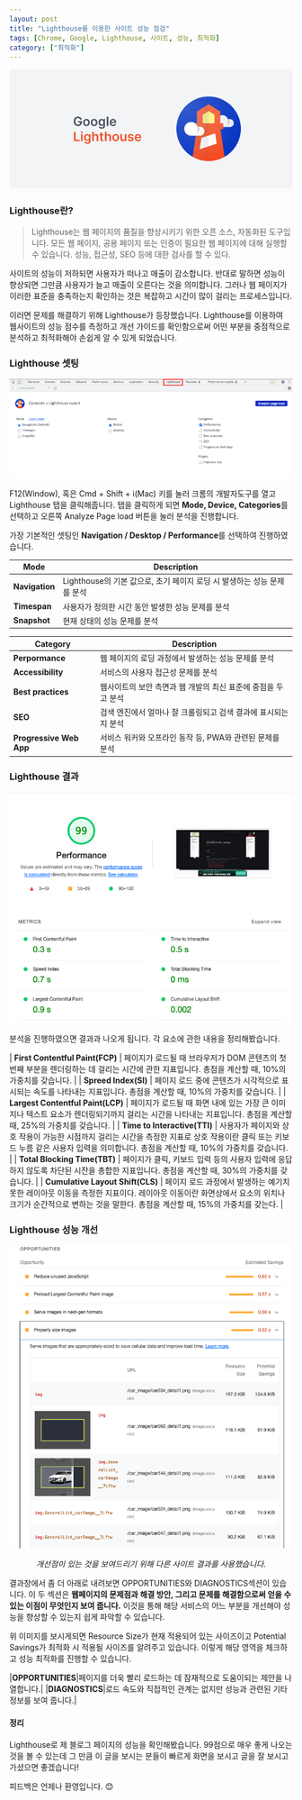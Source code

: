 ```yaml
---
layout: post
title: "Lighthouse를 이용한 사이트 성능 점검"
tags: [Chrome, Google, Lighthouse, 사이트, 성능, 최적화]
category: ["최적화"]
---
```


![Logo](../../assets/img/front/lighthouse/logo.png)

### Lighthouse란?

> Lighthouse는 웹 페이지의 품질을 향상시키기 위한 오픈 소스, 자동화된 도구입니다. 모든 웹 페이지, 공용 페이지 또는 인증이 필요한 웹 페이지에 대해 실행할 수 있습니다. 성능, 접근성, SEO 등에 대한 검사를 할 수 있다.

사이트의 성능이 저하되면 사용자가 떠나고 매출이 감소합니다. 반대로 말하면 성능이 향상되면 그만큼 사용자가 늘고 매출이 오른다는 것을 의미합니다. 그러나 웹 페이지가 이러한 표준을 충족하는지 확인하는 것은 복잡하고 시간이 많이 걸리는 프로세스입니다.

이러면 문제를 해결하기 위해 Lighthouse가 등장했습니다. Lighthouse를 이용하여 웹사이트의 성능 점수를 측정하고 개선 가이드를 확인함으로써 어떤 부분을 중점적으로 분석하고 최적화해야 손쉽게 알 수 있게 되었습니다.

### Lighthouse 셋팅

![Lighthouse Tab](../../assets/img/front/lighthouse/tab.png)

F12(Window), 혹은 Cmd + Shift + i(Mac) 키를 눌러 크롬의 개발자도구를 열고 Lighthouse 탭을 클릭해줍니다.
탭을 클릭하게 되면 **Mode, Device, Categories**를 선택하고 오른쪽 Analyze Page load 버튼을 눌러 분석을 진행합니다.

가장 기본적인 셋팅인 **Navigation / Desktop / Performance**를 선택하여 진행하였습니다.

| Mode           | Description                                                             |
| -------------- | ----------------------------------------------------------------------- |
| **Navigation** | Lighthouse의 기본 값으로, 초기 페이지 로딩 시 발생하는 성능 문제를 분석 |
| **Timespan**   | 사용자가 정의한 시간 동안 발생한 성능 문제를 분석                       |
| **Snapshot**   | 현재 상태의 성능 문제를 분석                                            |

| Category                | Description                                                    |
| ----------------------- | -------------------------------------------------------------- |
| **Perpormance**         | 웹 페이지의 로딩 과정에서 발생하는 성능 문제를 분석            |
| **Accessibility**       | 서비스의 사용자 접근성 문제를 분석                             |
| **Best practices**      | 웹사이트의 보안 측면과 웹 개발의 최신 표준에 중점을 두고 분석  |
| **SEO**                 | 검색 엔진에서 얼마나 잘 크롤링되고 검색 결과에 표시되는지 분석 |
| **Progressive Web App** | 서비스 워커와 오프라인 동작 등, PWA와 관련된 문제를 분석       |

### Lighthouse 결과

![Lighthouse Result](../../assets/img/front/lighthouse/result.png)

분석을 진행하였으면 결과과 나오게 됩니다. 각 요소에 관한 내용을 정리해봤습니다.

| **First Contentful Paint(FCP)** | 페이지가 로드될 때 브라우저가 DOM 콘텐츠의 첫 번째 부분을 렌더링하는 데 걸리는 시간에 관한 지표입니다. 총점을 계산할 때, 10%의 가중치를 갖습니다. |
| **Spreed Index(SI)** | 페이지 로드 중에 콘텐츠가 시각적으로 표시되는 속도를 나타내는 지표입니다. 총점을 계산할 때, 10%의 가중치를 갖습니다. |
| **Largest Contentful Paint(LCP)** | 페이지가 로드될 때 화면 내에 있는 가장 큰 이미지나 텍스트 요소가 렌더링되기까지 걸리는 시간을 나타내는 지표입니다. 총점을 계산할 때, 25%의 가중치를 갖습니다. |
| **Time to Interactive(TTI)** | 사용자가 페이지와 상호 작용이 가능한 시점까지 걸리는 시간을 측정한 지표로 상호 작용이란 클릭 또는 키보드 누름 같은 사용자 입력을 의미합니다. 총점을 계산할 때, 10%의 가중치를 갖습니다. |
| **Total Blocking Time(TBT)** | 페이지가 클릭, 키보드 입력 등의 사용자 입력에 응답하지 않도록 차단된 시잔을 총합한 지표입니다. 총점을 계산할 때, 30%의 가중치를 갖습니다. |
| **Cumulative Layout Shift(CLS)** | 페이지 로드 과정에서 발생하는 예기치 못한 레이아웃 이동을 측정한 지표이다. 레이아웃 이동이란 화면상에서 요소의 위치나 크기가 순간적으로 변하는 것을 말한다. 총점을 계산할 때, 15%의 가중치를 갖는다. |

### Lighthouse 성능 개선

![Lighthouse Opportunities](../../assets/img/front/lighthouse/opportunities.png)
_<center>개선점이 있는 것을 보여드리기 위해 다른 사이트 결과를 사용했습니다.</center>_

결과창에서 좀 더 아래로 내려보면 OPPORTUNITIES와 DIAGNOSTICS섹션이 있습니다. 이 두 섹션은 **웹페이지의 문제점과 해결 방안, 그리고 문제를 해결함으로써 얻을 수 있는 이점이 무엇인지 보여 줍니다.** 이것을 통해 해당 서비스의 어느 부분을 개선해야 성능을 향상할 수 있는지 쉽게 파악할 수 있습니다.

위 이미지를 보시게되면 Resource Size가 현재 적용되어 있는 사이즈이고 Potential Savings가 최적화 시 적용될 사이즈를 알려주고 있습니다. 이렇게 해당 영역을 체크하고 성능 최적화를 진행할 수 있습니다.

|**OPPORTUNITIES**|페이지를 더욱 빨리 로드하는 데 잠재적으로 도움이되는 제안을 나열합니다.|
|**DIAGNOSTICS**|로드 속도와 직접적인 관계는 없지만 성능과 관련된 기타 정보를 보여 줍니다.|

#### 정리

Lighthouse로 제 블로그 페이지의 성능을 확인해봤습니다. 99점으로 매우 좋게 나오는 것을 볼 수 있는데 그 만큼 이 글을 보시는 분들이 빠르게 화면을 보시고 글을 잘 보시고 가셨으면 좋겠습니다!

피드백은 언제나 환영입니다. 😊
